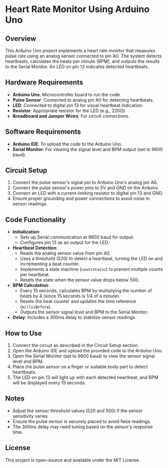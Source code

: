 # Heart Rate Monitor Using Arduino Uno

## Overview
This Arduino Uno project implements a heart rate monitor that measures pulse rate using an analog sensor connected to pin A0. The system detects heartbeats, calculates the beats per minute (BPM), and outputs the results to the Serial Monitor. An LED on pin 13 indicates detected heartbeats.

## Hardware Requirements
- **Arduino Uno**: Microcontroller board to run the code.
- **Pulse Sensor**: Connected to analog pin A0 for detecting heartbeats.
- **LED**: Connected to digital pin 13 for visual heartbeat indication.
- **Resistor**: Appropriate resistor for the LED (e.g., 220Ω).
- **Breadboard and Jumper Wires**: For circuit connections.

## Software Requirements
- **Arduino IDE**: To upload the code to the Arduino Uno.
- **Serial Monitor**: For viewing the signal level and BPM output (set to 9600 baud).

## Circuit Setup
1. Connect the pulse sensor's signal pin to Arduino Uno's analog pin A0.
2. Connect the pulse sensor's power pins to 5V and GND on the Arduino.
3. Connect an LED with a current-limiting resistor to digital pin 13 and GND.
4. Ensure proper grounding and power connections to avoid noise in sensor readings.

## Code Functionality
- **Initialization**:
  - Sets up Serial communication at 9600 baud for output.
  - Configures pin 13 as an output for the LED.
- **Heartbeat Detection**:
  - Reads the analog sensor value from pin A0.
  - Uses a threshold (520) to detect a heartbeat, turning the LED on and incrementing a beat counter.
  - Implements a state machine (`countStatus`) to prevent multiple counts per heartbeat.
  - Resets the state when the sensor value drops below 500.
- **BPM Calculation**:
  - Every 15 seconds, calculates BPM by multiplying the number of beats by 4 (since 15 seconds is 1/4 of a minute).
  - Resets the beat counter and updates the time reference (`millisBefore`).
  - Outputs the sensor signal level and BPM to the Serial Monitor.
- **Delay**: Includes a 300ms delay to stabilize sensor readings.

## How to Use
1. Connect the circuit as described in the Circuit Setup section.
2. Open the Arduino IDE and upload the provided code to the Arduino Uno.
3. Open the Serial Monitor (set to 9600 baud) to view the sensor signal level and BPM.
4. Place the pulse sensor on a finger or suitable body part to detect heartbeats.
5. The LED on pin 13 will light up with each detected heartbeat, and BPM will be displayed every 15 seconds.

## Notes
- Adjust the sensor threshold values (520 and 500) if the sensor sensitivity varies.
- Ensure the pulse sensor is securely placed to avoid false readings.
- The 300ms delay may need tuning based on the sensor's response time.

## License
This project is open-source and available under the MIT License.

